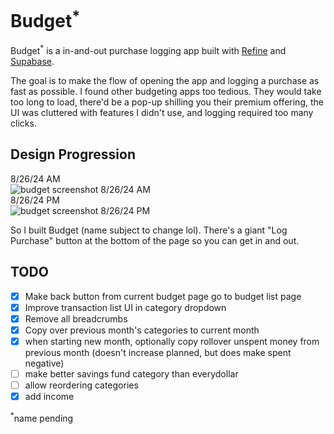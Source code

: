# Budget<sup>*</sup>

Budget<sup>*</sup> is a in-and-out purchase logging app built with [Refine](https://github.com/refinedev/refine) and [Supabase](https://supabase.com/).

The goal is to make the flow of opening the app and logging a purchase as fast as possible. I found other budgeting apps too tedious. They would take too long to load, there'd be a pop-up shilling you their premium offering, the UI was cluttered with features I didn't use, and logging required too many clicks.

## Design Progression
8/26/24 AM  
![budget screenshot 8/26/24 AM](https://i.imgur.com/5aU6WBE.png)  
8/26/24 PM  
![budget screenshot 8/26/24 PM](https://i.imgur.com/qLCLBI8.png)  


So I built Budget (name subject to change lol). There's a giant "Log Purchase" button at the bottom of the page so you can get in and out.

## TODO

- [x] Make back button from current budget page go to budget list page
- [x] Improve transaction list UI in category dropdown
- [x] Remove all breadcrumbs
- [x] Copy over previous month's categories to current month
- [x] when starting new month, optionally copy rollover unspent money from previous month (doesn't increase planned, but does make spent negative)
- [ ] make better savings fund category than everydollar
- [ ] allow reordering categories
- [x] add income

<sup>*</sup>name pending

